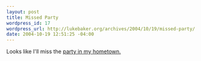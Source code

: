```yaml
--- 
layout: post
title: Missed Party
wordpress_id: 17
wordpress_url: http://lukebaker.org/archives/2004/10/19/missed-party/
date: 2004-10-19 12:51:25 -04:00
---
```

Looks like I'll miss the <a href="http://jedbrown.net/mozilla/party/index.php">party in my hometown.</a>
